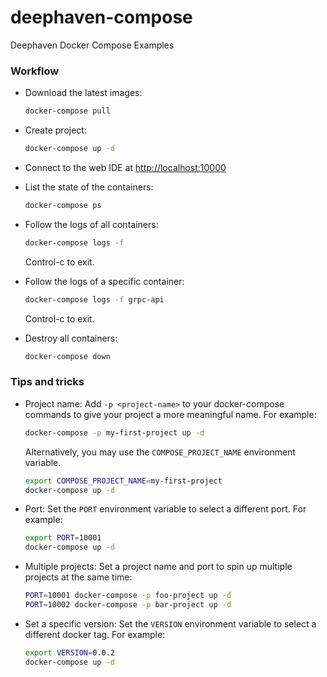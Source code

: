 # deephaven-compose
Deephaven Docker Compose Examples

### Workflow

* Download the latest images:
    ```sh
    docker-compose pull
    ```

* Create project:
    ```sh
    docker-compose up -d
    ```
* Connect to the web IDE at [http://localhost:10000](http://localhost:10000)

* List the state of the containers:
    ```sh
    docker-compose ps
    ```

* Follow the logs of all containers:
    ```sh
    docker-compose logs -f
    ```
    Control-c to exit.

* Follow the logs of a specific container:
    ```sh
    docker-compose logs -f grpc-api
    ```
    Control-c to exit.

* Destroy all containers:
    ```sh
    docker-compose down
    ```

### Tips and tricks

* Project name:
    Add `-p <project-name>` to your docker-compose commands to give your project a more meaningful name. For example:
    ```sh
    docker-compose -p my-first-project up -d
    ```
    Alternatively, you may use the `COMPOSE_PROJECT_NAME` environment variable.
    ```sh
    export COMPOSE_PROJECT_NAME=my-first-project
    docker-compose up -d
    ```

* Port:
    Set the `PORT` environment variable to select a different port. For example:
    ```sh
    export PORT=10001
    docker-compose up -d
    ```

* Multiple projects:
    Set a project name and port to spin up multiple projects at the same time:
    ```sh
    PORT=10001 docker-compose -p foo-project up -d
    PORT=10002 docker-compose -p bar-project up -d
    ```

* Set a specific version:
    Set the `VERSION` environment variable to select a different docker tag. For example:
    ```sh
    export VERSION=0.0.2
    docker-compose up -d
    ```
